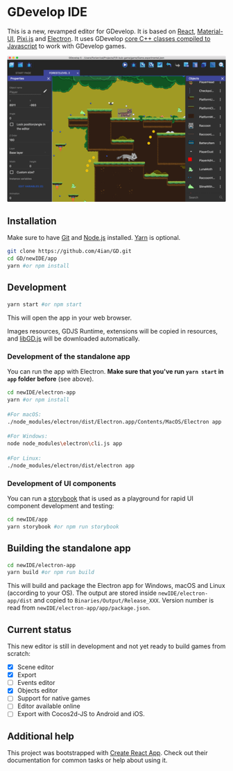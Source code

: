 # GDevelop IDE

This is a new, revamped editor for GDevelop. It is based on [React](https://facebook.github.io/react/), [Material-UI](http://www.material-ui.com), [Pixi.js](https://github.com/pixijs/pixi.js) and [Electron](https://electron.atom.io/).
It uses GDevelop [core C++ classes compiled to Javascript](https://github.com/4ian/GDevelop.js) to work with GDevelop games.

![GDevelop editor](https://raw.githubusercontent.com/4ian/GD/master/newIDE/gd-ide-screenshot.png "GDevelop editor")

## Installation

Make sure to have [Git](https://git-scm.com/) and [Node.js](https://nodejs.org) installed. [Yarn](https://yarnpkg.com) is optional.

```bash
git clone https://github.com/4ian/GD.git
cd GD/newIDE/app
yarn #or npm install
```

## Development

```bash
yarn start #or npm start
```

This will open the app in your web browser.

Images resources, GDJS Runtime, extensions will be copied in resources, and [libGD.js](https://github.com/4ian/GDevelop.js) will be downloaded automatically.

### Development of the standalone app

You can run the app with Electron. **Make sure that you've run `yarn start` in `app` folder before** (see above).

```bash
cd newIDE/electron-app
yarn #or npm install

#For macOS:
./node_modules/electron/dist/Electron.app/Contents/MacOS/Electron app

#For Windows:
node node_modules\electron\cli.js app

#For Linux:
./node_modules/electron/dist/electron app
```

### Development of UI components

You can run a [storybook](https://github.com/storybooks/storybook) that is used as a playground for rapid UI component development and testing:

```bash
cd newIDE/app
yarn storybook #or npm run storybook
```

## Building the standalone app

```bash
cd newIDE/electron-app
yarn build #or npm run build
```

This will build and package the Electron app for Windows, macOS and Linux (according to your OS).
The output are stored inside `newIDE/electron-app/dist` and copied to `Binaries/Output/Release_XXX`.
Version number is read from `newIDE/electron-app/app/package.json`.

## Current status

This new editor is still in development and not yet ready to build games from scratch:

- [x] Scene editor
- [x] Export
- [ ] Events editor
- [x] Objects editor
- [ ] Support for native games
- [ ] Editor available online
- [ ] Export with Cocos2d-JS to Android and iOS.

## Additional help

This project was bootstrapped with [Create React App](https://github.com/facebookincubator/create-react-app). Check out their documentation for common tasks or help about using it.
